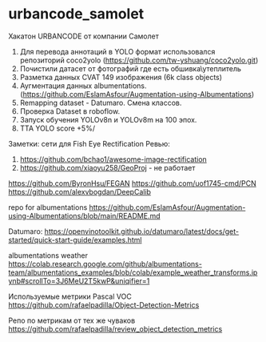 # urbancode_samolet
Хакатон URBANCODE от компании Самолет

1. Для перевода аннотаций в YOLO формат использовался репозиторий coco2yolo (https://github.com/tw-yshuang/coco2yolo.git)
2. Почистили датасет от фотографий где есть обшивка\утеплитель
3. Разметка данных CVAT 149 изображения (6k class objects)
4. Аугментация данных albumentations. (https://github.com/EslamAsfour/Augmentation-using-Albumentations)
5. Remapping dataset - Datumaro. Смена классов.
6. Проверка Dataset в roboflow.
7. Запуск обучения YOLOv8n и YOLOv8m на 100 эпох.
8. TTA YOLO score +5%/
   
   




Заметки:
сети для Fish Eye Rectification
Ревью:
1. https://github.com/bchao1/awesome-image-rectification
2. https://github.com/xiaoyu258/GeoProj - не работает

https://github.com/ByronHsu/FEGAN
https://github.com/uof1745-cmd/PCN
https://github.com/alexvbogdan/DeepCalib

repo for albumentations
https://github.com/EslamAsfour/Augmentation-using-Albumentations/blob/main/README.md

Datumaro:
https://openvinotoolkit.github.io/datumaro/latest/docs/get-started/quick-start-guide/examples.html

albumentations weather
https://colab.research.google.com/github/albumentations-team/albumentations_examples/blob/colab/example_weather_transforms.ipynb#scrollTo=3J6MeU2T5kwP&uniqifier=1

Используемые метрики Pascal VOC
https://github.com/rafaelpadilla/Object-Detection-Metrics

Репо по метрикам от тех же чуваков
https://github.com/rafaelpadilla/review_object_detection_metrics

